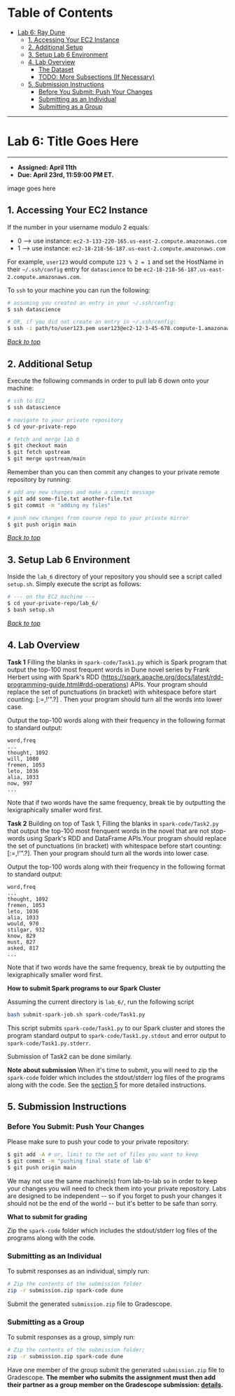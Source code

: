 Table of Contents
=================
- [Lab 6: Ray Dune](#lab-0-setting-up-your-environment)
  * [1. Accessing Your EC2 Instance](#1-accessing-your-ec2-instance)
  * [2. Additional Setup](#2-additional-setup)
  * [3. Setup Lab 6 Environment](#3-setup-lab-6-environment)
  * [4. Lab Overview](#4-lab-overview)
    * [The Dataset](#the-dataset)
    * [TODO: More Subsections (If Necessary)](#todo-more-subsections-if-necessary)
  * [5. Submission Instructions](#6-submission-instructions)
    * [Before You Submit: Push Your Changes](#before-you-submit-push-your-changes)
    * [Submitting as an Individual](#submitting-as-an-individual)
    * [Submitting as a Group](#submitting-as-a-group)

---
# Lab 6: Title Goes Here
---
* **Assigned: April 11th**
* **Due: April 23rd, 11:59:00 PM ET.**


image goes here

## 1. Accessing Your EC2 Instance
If the number in your username modulo 2 equals:
- 0 --> use instance: `ec2-3-133-220-165.us-east-2.compute.amazonaws.com`
- 1 --> use instance: `ec2-18-218-56-187.us-east-2.compute.amazonaws.com`

For example, `user123` would compute `123 % 2 = 1` and set the HostName in their `~/.ssh/config` entry for `datascience` to be `ec2-18-218-56-187.us-east-2.compute.amazonaws.com`.

To `ssh` to your machine you can run the following:
```sh
# assuming you created an entry in your ~/.ssh/config:
$ ssh datascience

# OR, if you did not create an entry in ~/.ssh/config:
$ ssh -i path/to/user123.pem user123@ec2-12-3-45-678.compute-1.amazonaws.com
```

[*Back to top*](#table-of-contents)

## 2. Additional Setup
Execute the following commands in order to pull lab 6 down onto your machine:
```bash
# ssh to EC2
$ ssh datascience

# navigate to your private repository
$ cd your-private-repo

# fetch and merge lab 6
$ git checkout main
$ git fetch upstream
$ git merge upstream/main
```
Remember than you can then commit any changes to your private remote repository by running:
```bash
# add any new changes and make a commit message
$ git add some-file.txt another-file.txt
$ git commit -m "adding my files"

# push new changes from course repo to your private mirror
$ git push origin main
```

[*Back to top*](#table-of-contents)

## 3. Setup Lab 6 Environment
Inside the `lab_6` directory of your repository you should see a script called `setup.sh`. Simply execute the script as follows:
```bash
# --- on the EC2 machine ---
$ cd your-private-repo/lab_6/
$ bash setup.sh
```

[*Back to top*](#table-of-contents)

## 4. Lab Overview

**Task 1** Filling the blanks in `spark-code/Task1.py` which is Spark program that output the top-100 most frequent words in Dune novel series by Frank Herbert using with Spark's RDD (https://spark.apache.org/docs/latest/rdd-programming-guide.html#rdd-operations) APIs.
Your program should replace the set of punctuations (in bracket) with whitespace before start counting: [:=,!'".?] .
Then your program should turn all the words into lower case.

Output the top-100 words along with their frequency in the following format to standard output:
    
    word,freq
    ...
    thought, 1092
    will, 1080
    fremen, 1053
    leto, 1036
    alia, 1033
    now, 997
    ...
    

Note that if two words have the same frequency, break tie by outputting the lexigraphically smaller word first.

**Task 2**  Building on top of Task 1, Filling the blanks in `spark-code/Task2.py` that output the top-100 most frenquent words in the novel that are not stop-words using Spark's RDD and DataFrame APIs.Your program should replace the set of punctuations (in bracket) with whitespace before start counting: [:=,!'".?]. Then your program should turn all the words into lower case.
    
Output the top-100 words along with their frequency in the following format to standard output:
    
    word,freq
    ...
    thought, 1092
    fremen, 1053
    leto, 1036
    alia, 1033
    would, 970
    stilgar, 932
    know, 829
    must, 827
    asked, 817
    ...
    
Note that if two words have the same frequency, break  tie by outputting the lexigraphically smaller word first.

**How to submit Spark programs to our Spark Cluster**

Assuming the current directory is `lab_6/`, run the following script
```bash
bash submit-spark-job.sh spark-code/Task1.py
```
This script submits `spark-code/Task1.py` to our Spark cluster and stores the program standard output to `spark-code/Task1.py.stdout` and error output to `spark-code/Task1.py.stderr`.

Submission of Task2 can be done similarly.

**Note about submission**
When it's time to submit, you will need to zip the `spark-code` folder which includes the stdout/stderr log files of the programs along with the code. See the [section 5](#5-submission-instructions) for more detailed instructions.

## 5. Submission Instructions

### Before You Submit: Push Your Changes
Please make sure to push your code to your private repository:
```bash
$ git add -A # or, limit to the set of files you want to keep
$ git commit -m "pushing final state of lab 6"
$ git push origin main
```
We may not use the same machine(s) from lab-to-lab so in order to keep your changes you will need to check them into your private repository. Labs are designed to be independent -- so if you forget to push your changes it should not be the end of the world -- but it's better to be safe than sorry.

**What to submit for grading**

Zip the `spark-code` folder which includes the stdout/stderr log files of the programs along with the code. 

### Submitting as an Individual
To submit responses as an individual, simply run:
```sh
# Zip the contents of the submission folder
zip -r submission.zip spark-code dune
```

Submit the generated `submission.zip` file to Gradescope.

### Submitting as a Group
To submit responses as a group, simply run:
```sh
# Zip the contents of the submission folder;
zip -r submission.zip spark-code dune
```

Have one member of the group submit the generated `submission.zip` file to Gradescope. **The member who submits the assignment must then add their partner as a group member on the Gradescope submission: [details](https://help.gradescope.com/article/m5qz2xsnjy-student-add-group-members).**
